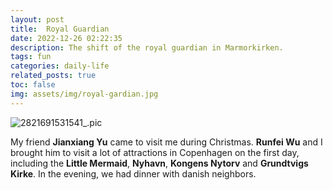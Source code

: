 ```yaml
---
layout: post
title:  Royal Guardian
date: 2022-12-26 02:22:35
description: The shift of the royal guardian in Marmorkirken.
tags: fun
categories: daily-life
related_posts: true
toc: false
img: assets/img/royal-gardian.jpg
---
```


<div class="row mt-3">
    <div class="col-sm mt-3 mt-md-0">
		 <img src="https://i.imgur.com/92CKp3h.jpeg" alt="2821691531541_.pic" class="img-fluid rounded z-depth-1" data-zoomable />
    </div>
</div>

My friend <b>Jianxiang Yu</b> came to visit me during Christmas. <b>Runfei Wu</b> and I brought him to visit a lot of attractions in Copenhagen on the first day, including the <b>Little Mermaid</b>, <b>Nyhavn</b>, <b>Kongens Nytorv</b> and <b>Grundtvigs Kirke</b>. In the evening, we had dinner with danish neighbors.
